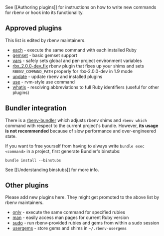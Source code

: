See [[Authoring plugins]] for instructions on how to write new commands for rbenv or hook into its functionality.

## Approved plugins

This list is edited by rbenv maintainers.

* [each](https://github.com/chriseppstein/rbenv-each) - execute the same command
  with each installed Ruby
* [gemset](https://github.com/jamis/rbenv-gemset) - basic gemset support
* [vars](https://github.com/sstephenson/rbenv-vars) - safely sets global and
  per-project environment variables
* [rbx_2.0.0-dev_fix](https://github.com/collinschaafsma/rbenv-rbx_2.0.0-dev_fix)
  rbenv plugin that fixes up your shims and sets `RBENV_COMMAND_PATH`
  properly for rbx-2.0.0-dev in 1.9 mode 
* [update](https://github.com/rkh/rbenv-update) - update rbenv and installed
  plugins
* [use](https://github.com/rkh/rbenv-use) - rvm-style use command
* [whatis](https://github.com/rkh/rbenv-whatis) - resolving abbreviations to
  full Ruby identifiers (useful for other plugins)

## Bundler integration

There is a [rbenv-bundler](https://github.com/carsomyr/rbenv-bundler) which
adjusts rbenv shims and `rbenv which` command with respect to the current
project's bundle. However, **its usage is not recommended** because of slow
performance and over-engineered state.

If you want to free yourself from having to always write `bundle exec <command>`
in a project, first generate Bundler's binstubs:

    bundle install --binstubs

See [[Understanding binstubs]] for more info.

## Other plugins

Please add new plugins here. They might get promoted to the above list by rbenv
maintainers.

* [only](https://github.com/Rodreegez/rbenv-only) - execute the same command for
  specified rubies
* [man](https://github.com/mlafeldt/rbenv-man) - easily access man pages for
  current Ruby version
* [sudo](https://github.com/dcarley/rbenv-sudo) - run rbenv-provided rubies and
  gems from within a sudo session
* [usergems](https://github.com/andyl/rbenv-usergems) - store gems and shims in
  `~/.rbenv-usergems`
